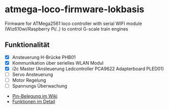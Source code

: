 # atmega-loco-firmware-lokbasis
Firmware for ATMega2561 loco controller with serial WIFI module (Wiz610wi/Raspberry Pi/..) to control G-scale train engines

## Funktionalität
- [x] Ansteuerung H-Brücke PHB01
- [x] Kommunikation über serielles WLAN Modul
- [x] i2c Master (Ansteuerung Ledcontroller PCA9622 Adapterboard PLED01)
- [ ] Servo Ansteuerung
- [ ] Motor Regelung
- [ ] Spannungs Überwachung

* [Pin-Belegung im Wiki](https://github.com/ip-rail/wiki/wiki/UC02-Belegung-lokbasis)
* [Funktionen im Detail](../../wiki/wiki/Funktionen-Lokbasis)
